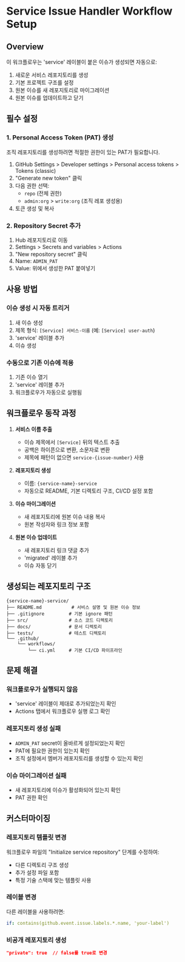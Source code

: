 # Service Issue Handler Workflow Setup

## Overview
이 워크플로우는 'service' 레이블이 붙은 이슈가 생성되면 자동으로:
1. 새로운 서비스 레포지토리를 생성
2. 기본 프로젝트 구조를 설정
3. 원본 이슈를 새 레포지토리로 마이그레이션
4. 원본 이슈를 업데이트하고 닫기

## 필수 설정

### 1. Personal Access Token (PAT) 생성
조직 레포지토리를 생성하려면 적절한 권한이 있는 PAT가 필요합니다.

1. GitHub Settings > Developer settings > Personal access tokens > Tokens (classic)
2. "Generate new token" 클릭
3. 다음 권한 선택:
   - `repo` (전체 권한)
   - `admin:org` > `write:org` (조직 레포 생성용)
4. 토큰 생성 및 복사

### 2. Repository Secret 추가
1. Hub 레포지토리로 이동
2. Settings > Secrets and variables > Actions
3. "New repository secret" 클릭
4. Name: `ADMIN_PAT`
5. Value: 위에서 생성한 PAT 붙여넣기

## 사용 방법

### 이슈 생성 시 자동 트리거
1. 새 이슈 생성
2. 제목 형식: `[Service] 서비스-이름` (예: `[Service] user-auth`)
3. 'service' 레이블 추가
4. 이슈 생성

### 수동으로 기존 이슈에 적용
1. 기존 이슈 열기
2. 'service' 레이블 추가
3. 워크플로우가 자동으로 실행됨

## 워크플로우 동작 과정

1. **서비스 이름 추출**
   - 이슈 제목에서 `[Service]` 뒤의 텍스트 추출
   - 공백은 하이픈으로 변환, 소문자로 변환
   - 제목에 패턴이 없으면 `service-{issue-number}` 사용

2. **레포지토리 생성**
   - 이름: `{service-name}-service`
   - 자동으로 README, 기본 디렉토리 구조, CI/CD 설정 포함

3. **이슈 마이그레이션**
   - 새 레포지토리에 원본 이슈 내용 복사
   - 원본 작성자와 링크 정보 포함

4. **원본 이슈 업데이트**
   - 새 레포지토리 링크 댓글 추가
   - 'migrated' 레이블 추가
   - 이슈 자동 닫기

## 생성되는 레포지토리 구조
```
{service-name}-service/
├── README.md           # 서비스 설명 및 원본 이슈 정보
├── .gitignore         # 기본 ignore 패턴
├── src/               # 소스 코드 디렉토리
├── docs/              # 문서 디렉토리
├── tests/             # 테스트 디렉토리
└── .github/
    └── workflows/
        └── ci.yml     # 기본 CI/CD 파이프라인
```

## 문제 해결

### 워크플로우가 실행되지 않음
- 'service' 레이블이 제대로 추가되었는지 확인
- Actions 탭에서 워크플로우 실행 로그 확인

### 레포지토리 생성 실패
- `ADMIN_PAT` secret이 올바르게 설정되었는지 확인
- PAT에 필요한 권한이 있는지 확인
- 조직 설정에서 멤버가 레포지토리를 생성할 수 있는지 확인

### 이슈 마이그레이션 실패
- 새 레포지토리에 이슈가 활성화되어 있는지 확인
- PAT 권한 확인

## 커스터마이징

### 레포지토리 템플릿 변경
워크플로우 파일의 "Initialize service repository" 단계를 수정하여:
- 다른 디렉토리 구조 생성
- 추가 설정 파일 포함
- 특정 기술 스택에 맞는 템플릿 사용

### 레이블 변경
다른 레이블을 사용하려면:
```yaml
if: contains(github.event.issue.labels.*.name, 'your-label')
```

### 비공개 레포지토리 생성
```json
"private": true  // false를 true로 변경
```
